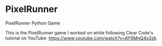 # PixelRunner
PixelRunner Python Game

This is the PixelRunner game I worked on while following Clear Code's tutorial on YouTube:
https://www.youtube.com/watch?v=AY9MnQ4x3zk

